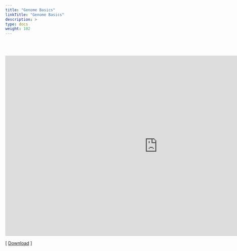 ```yaml
---
title: "Genome Basics"
linkTitle: "Genome Basics"
description: >
type: docs
weight: 102
---
```


<br></br>

<iframe src="https://docs.google.com/presentation/d/e/2PACX-1vS_yOPVLEyKK4haMnGg7kbIjn4UQe35JUcdtcTYmcIrMXY5Fo1rquqPVcG5j-y6FLI8OFb6h-7xY9DW/embed?start=false&loop=false&delayms=60000" frameborder="0" width="960" height="569" allowfullscreen="true" mozallowfullscreen="true" webkitallowfullscreen="true"></iframe>

[ [Download](https://docs.google.com/presentation/d/15sAEOMzYGkdjHweuC55iFZ7SH-pmT9ZGwoaQA3MOHFM/edit?usp=sharing) ]




